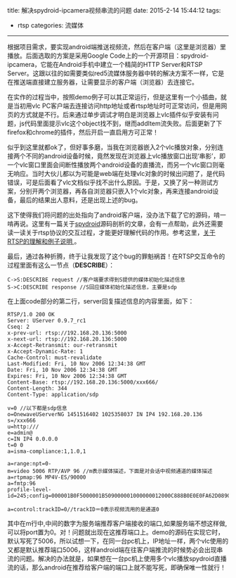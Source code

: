 title: 解决spydroid-ipcamera视频串流的问题
date: 2015-2-14 15:44:12
tags:
- rtsp
categories: 流媒体
---
根据项目需求，要实现android端推送视频流，然后在客户端（这里是浏览器）里播放。后面选取的方案是采用Google Code上的一个开源项目：spydroid-ipcamera，它能在Android手机中建立一个精简的HTTP Server和RTSP Server。这跟以往的如需要类似red5流媒体服务器中转的解决方案不一样，它是在推送端直接建立服务器，让需要显示的客户端（浏览器）去连接它。<!-- more -->

在实作的过程当中，按照demo例子可以其正常运行，但是这里有一个小插曲，就是当初用vlc PC客户端去连接访问http地址或者rtsp地址时可正常访问，但是用网页的方式就是不行。后来通过单步调试才明白是浏览器上vlc插件似乎安装有问题，js代码里面提示vlc这个object找不到，继而addItem流失败。后面更新了下firefox和chrome的插件，然后开启一直启用方可正常！

似乎到这里就都ok了，但好事多磨，当我在浏览器嵌入2个vlc播放对象，分别连接两个不同的android设备时候，竟然发现在浏览器上vlc播放窗口出现‘串影’，即一个vlc窗口里面会间断性播放两个android设备的直播流，而另一个vlc窗口则毫无响应。当时大伙儿都以为可能是web端在处理vlc对象的时候出问题了，是代码错误，可是后面看了vlc文档似乎找不出什么原因。于是，又换了另一种测试方案，分别开两个浏览器，再各自浏览器只嵌入1个vlc对象，再来连接android设备，最后的结果出人意料，还是出现上述的bug。

这下使得我们将问题的出处指向了android客户端，没办法下载了它的源码，啃一啃再说。这里有一篇关于[spydroid](http://blog.csdn.net/xiaoliouc/article/details/8493161 ".")源码剖析的文章，会有一点帮助，此外还需要读一读关于rtsp协议的交互过程，才能更好理解代码的作用。参考这里，[关于RTSP的理解和例子说明 ](http://blog.chinaunix.net/uid-790245-id-2037516.html ".")。

最后，通过各种折腾，终于让我发现了这个bug的罪魁祸首！在RTSP交互命令的过程里面有这么一节点（**DESCRIBE**）：

    C->S:DESCRIBE request //客户端要求得到S提供的媒体初始化描述信息 
    S->C:DESCRIBE response //S回应媒体初始化描述信息，主要是sdp 

在上面code部分的第二行，server回复描述信息的内容里面，如下：

    RTSP/1.0 200 OK 
    Server: UServer 0.9.7_rc1 
    Cseq: 2 
    x-prev-url: rtsp://192.168.20.136:5000 
    x-next-url: rtsp://192.168.20.136:5000 
    x-Accept-Retransmit: our-retransmit 
    x-Accept-Dynamic-Rate: 1 
    Cache-Control: must-revalidate 
    Last-Modified: Fri, 10 Nov 2006 12:34:38 GMT 
    Date: Fri, 10 Nov 2006 12:34:38 GMT 
    Expires: Fri, 10 Nov 2006 12:34:38 GMT 
    Content-Base: rtsp://192.168.20.136:5000/xxx666/ 
    Content-Length: 344 
    Content-Type: application/sdp 
    
    v=0 //以下都是sdp信息 
    o=OnewaveUServerNG 1451516402 1025358037 IN IP4 192.168.20.136 
    s=/xxx666 
    u=http:/// 
    e=admin@ 
    c=IN IP4 0.0.0.0 
    t=0 0 
    a=isma-compliance:1,1.0,1 
    
    a=range:npt=0- 
    m=video 5006 RTP/AVP 96 //m表示媒体描述，下面是对会话中视频通道的媒体描述 
    a=rtpmap:96 MP4V-ES/90000 
    a=fmtp:96 
    profile-level-id=245;config=000001B0F5000001B509000001000000012000C888B0E0E0FA62D089028307 
    
    a=control:trackID=0//trackID＝0表示视频流用的是通道0

其中在m行中,中间的数字为服务端推荐客户端接收的端口,如果服务端不想这样做,可以将port置为0。对！问题就出现在这推荐端口上。demo的源码在实现它时，默认写死了5006，所以试想一下，在同一台pc机上，IP地址一样，两个vlc使用的又都是默认推荐端口5006，这样android端在往客户端推流的时候势必会出现串流的问题。解决的办法就是，如果想在一台pc机上使用多个vlc播放spydroid直播流的话，那么android在推荐给客户端的端口上就不能写死，即确保唯一性就行！





